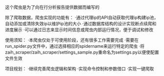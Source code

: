 这个爬虫是为了向在行分析报告提供数据而编写的

除了爬取数据，爬虫实现的功能有：
    ·通过代理ip的API自动获取代理ip构建ip池，自动添加或清除失效ip以维护ip池的大小
    ·通过数据库结构的设计实现断点续爬和进度展示
    ·可以通过日志来显示时间信息或爬虫内部运行情况，便于调试和修改


使用须知：
    ·本爬虫仅处于可使用阶段，还有很多工作需要完成
    ·需要在run_spider.py文件中，通过选择相应的spidername来运行特定的爬虫
    ·将zaih_scraper/zaih_scraper/settings_sample.py重命名为settings.py以便使配置文件生效

项目规划：
    ·继续完善爬虫逻辑和架构
    ·实现命令控制和参数借口
    ·实现一键爬取
